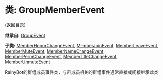 # 类: GroupMemberEvent  
[(返回目录)](README.md)  
  
**继承自:** [GroupEvent](GroupEvent.md)  
  
**子类:** [MemberHonorChangeEvent](MemberHonorChangeEvent.md), [MemberJoinEvent](MemberJoinEvent.md), [MemberLeaveEvent](MemberLeaveEvent.md), [MemberMuteEvent](MemberMuteEvent.md), [MemberNameChangeEvent](MemberNameChangeEvent.md), [MemberPermChangeEvent](MemberPermChangeEvent.md), [MemberTitleChangeEvent](MemberTitleChangeEvent.md), [MemberUnmuteEvent](MemberUnmuteEvent.md)  
  
RainyBot的群组成员事件类，与群成员相关的群组事件通常直接或间接继承此类  
  

